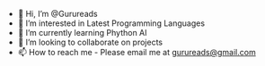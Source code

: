 - 👋 Hi, I’m @Gurureads
- 👀 I’m interested in Latest Programming Languages
- 🌱 I’m currently learning Phython AI
- 💞️ I’m looking to collaborate on projects
- 📫 How to reach me - Please email me at gurureads@gmail.com

<!---
Gurureads/Gurureads is a ✨ special ✨ repository because its `README.md` (this file) appears on your GitHub profile.
You can click the Preview link to take a look at your changes.
--->
